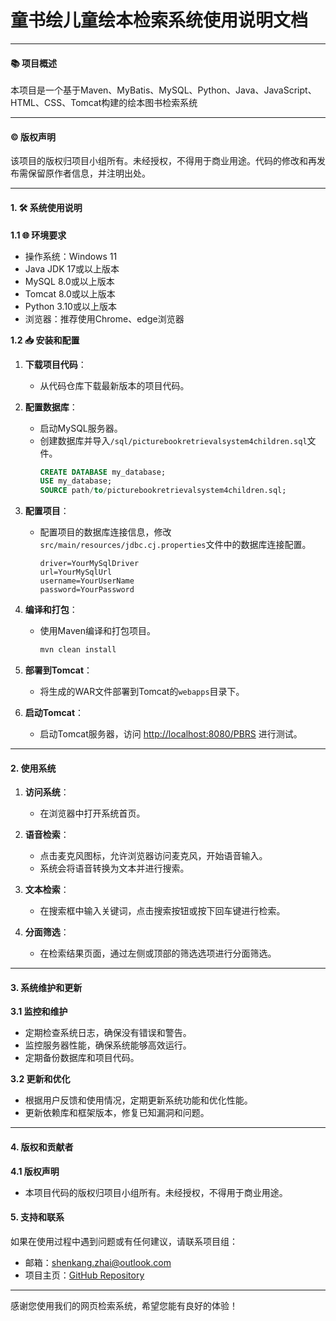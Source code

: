 # 童书绘儿童绘本检索系统使用说明文档

---

#### 📚 项目概述

本项目是一个基于Maven、MyBatis、MySQL、Python、Java、JavaScript、HTML、CSS、Tomcat构建的绘本图书检索系统

---

#### ©️ 版权声明

该项目的版权归项目小组所有。未经授权，不得用于商业用途。代码的修改和再发布需保留原作者信息，并注明出处。

---

#### 1. 🛠️ 系统使用说明

**1.1 🌐 环境要求**

- 操作系统：Windows 11
- Java JDK 17或以上版本
- MySQL 8.0或以上版本
- Tomcat 8.0或以上版本
- Python 3.10或以上版本
- 浏览器：推荐使用Chrome、edge浏览器

**1.2 📥 安装和配置**

1. **下载项目代码**：
    - 从代码仓库下载最新版本的项目代码。

2. **配置数据库**：
    - 启动MySQL服务器。
    - 创建数据库并导入`/sql/picturebookretrievalsystem4children.sql`文件。
      ```sql
      CREATE DATABASE my_database;
      USE my_database;
      SOURCE path/to/picturebookretrievalsystem4children.sql;
      ```

3. **配置项目**：
    - 配置项目的数据库连接信息，修改`src/main/resources/jdbc.cj.properties`文件中的数据库连接配置。
      ```properties
      driver=YourMySqlDriver
      url=YourMySqlUrl
      username=YourUserName
      password=YourPassword
      ```

4. **编译和打包**：
    - 使用Maven编译和打包项目。
      ```sh
      mvn clean install
      ```

5. **部署到Tomcat**：
    - 将生成的WAR文件部署到Tomcat的`webapps`目录下。

6. **启动Tomcat**：
    - 启动Tomcat服务器，访问 <http://localhost:8080/PBRS> 进行测试。

---
#### 2. 使用系统

1. **访问系统**：
    - 在浏览器中打开系统首页。

2. **语音检索**：
    - 点击麦克风图标，允许浏览器访问麦克风，开始语音输入。
    - 系统会将语音转换为文本并进行搜索。

3. **文本检索**：
    - 在搜索框中输入关键词，点击搜索按钮或按下回车键进行检索。

4. **分面筛选**：
    - 在检索结果页面，通过左侧或顶部的筛选选项进行分面筛选。

---

#### 3. 系统维护和更新

**3.1 监控和维护**

- 定期检查系统日志，确保没有错误和警告。
- 监控服务器性能，确保系统能够高效运行。
- 定期备份数据库和项目代码。

**3.2 更新和优化**

- 根据用户反馈和使用情况，定期更新系统功能和优化性能。
- 更新依赖库和框架版本，修复已知漏洞和问题。

---

#### 4. 版权和贡献者

**4.1 版权声明**

- 本项目代码的版权归项目小组所有。未经授权，不得用于商业用途。

#### 5. 支持和联系

如果在使用过程中遇到问题或有任何建议，请联系项目组：

- 邮箱：shenkang.zhai@outlook.com
- 项目主页：[GitHub Repository](https://github.com/yuuv12/PBRS.git)

---

感谢您使用我们的网页检索系统，希望您能有良好的体验！
